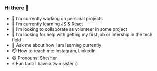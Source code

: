 ### Hi there 👋


- 🔭 I’m currently working on personal projects
- 🌱 I’m currently learning JS & React
- 👯 I’m looking to collaborate as volunteer in some project
- 🤔 I’m looking for help with getting my first job or intership in the tech field 
- 💬 Ask me about how i am learning currently 
- 📫 How to reach me: Instagram, LinkedIn
- 😄 Pronouns: She/Her
- ⚡ Fun fact: I have a twin sister :)
